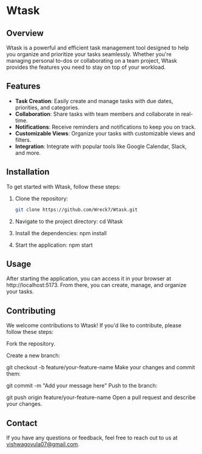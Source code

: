 # Wtask

## Overview

Wtask is a powerful and efficient task management tool designed to help you organize and prioritize your tasks seamlessly. Whether you're managing personal to-dos or collaborating on a team project, Wtask provides the features you need to stay on top of your workload.

## Features

- **Task Creation**: Easily create and manage tasks with due dates, priorities, and categories.
- **Collaboration**: Share tasks with team members and collaborate in real-time.
- **Notifications**: Receive reminders and notifications to keep you on track.
- **Customizable Views**: Organize your tasks with customizable views and filters.
- **Integration**: Integrate with popular tools like Google Calendar, Slack, and more.

## Installation

To get started with Wtask, follow these steps:

1. Clone the repository:
   ```bash
   git clone https://github.com/Wreck7/Wtask.git
2. Navigate to the project directory:
cd Wtask

3. Install the dependencies:
npm install

4. Start the application:
npm start

## Usage
After starting the application, you can access it in your browser at http://localhost:5173. From there, you can create, manage, and organize your tasks.

## Contributing
We welcome contributions to Wtask! If you'd like to contribute, please follow these steps:

Fork the repository.

Create a new branch:

git checkout -b feature/your-feature-name
Make your changes and commit them:

git commit -m "Add your message here"
Push to the branch:

git push origin feature/your-feature-name
Open a pull request and describe your changes.

## Contact
If you have any questions or feedback, feel free to reach out to us at vishwagovula07@gmail.com.

